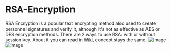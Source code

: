 # RSA-Encryption
RSA Encryption is a popular text encrypting method also used to create personnel signatures and verify it,
although it's not as effective as AES or DES encryption methods. There are 2 ways to use RSA: with or without 
session key. About it you can read in [Wiki][1], concept stays the same.
![image](https://user-images.githubusercontent.com/89912995/197413488-93f34e2d-efa2-4dd0-bc37-f4f69a953905.png)
![image](https://user-images.githubusercontent.com/89912995/197413557-cd63ea64-f1b9-41fb-8927-3be1e3d6494c.png)

[1]: https://github.com/xvsvg/RSA-Encryption/wiki "RSA Wiki"

